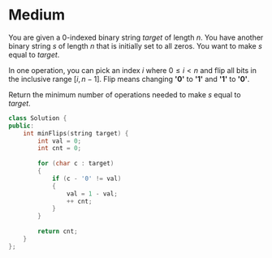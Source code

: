 # Medium

You are given a 0-indexed binary string $target$ of length $n$. You have another binary string $s$ of length $n$ that is initially set to all zeros. You want to make $s$ equal to $target$.

In one operation, you can pick an index $i$ where $0 \le i < n$ and flip all bits in the inclusive range $[i, n - 1]$. Flip means changing **'0'** to **'1'** and **'1'** to **'0'**.

Return the minimum number of operations needed to make $s$ equal to $target$.

```cpp
class Solution {
public:
    int minFlips(string target) {
        int val = 0;
        int cnt = 0;
        
        for (char c : target)
        {
            if (c - '0' != val)
            {
                val = 1 - val;
                ++ cnt;
            }
        }
        
        return cnt;
    }
};
```
